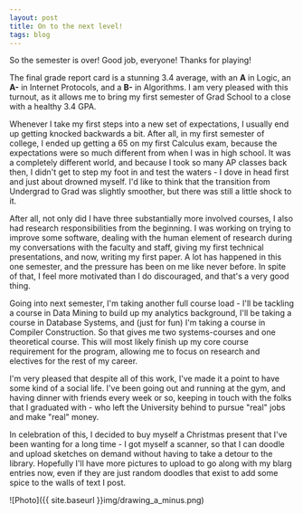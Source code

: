 ```yaml
---
layout: post
title: On to the next level!
tags: blog
---
```


So the semester is over! Good job, everyone! Thanks for playing!

The final grade report card is a stunning 3.4 average, with an **A** in Logic, an **A-** in Internet Protocols, and a **B-** in Algorithms. I am very pleased with this turnout, as it allows me to bring my first semester of Grad School to a close with a healthy 3.4 GPA.

Whenever I take my first steps into a new set of expectations, I usually end up getting knocked backwards a bit. After all, in my first semester of college, I ended up getting a 65 on my first Calculus exam, because the expectations were so much different from when I was in high school. It was a completely different world, and because I took so many AP classes back then, I didn't get to step my foot in and test the waters - I dove in head first and just about drowned myself. I'd like to think that the transition from Undergrad to Grad was slightly smoother, but there was still a little shock to it.

After all, not only did I have three substantially more involved courses, I also had research responsibilities from the beginning. I was working on trying to improve some software, dealing with the human element of research during my conversations with the faculty and staff, giving my first technical presentations, and now, writing my first paper. A lot has happened in this one semester, and the pressure has been on me like never before. In spite of that, I feel more motivated than I do discouraged, and that's a very good thing.

Going into next semester, I'm taking another full course load - I'll be tackling a course in Data Mining to build up my analytics background, I'll be taking a course in Database Systems, and (just for fun) I'm taking a course in Compiler Construction. So that gives me two systems-courses and one theoretical course. This will most likely finish up my core course requirement for the program, allowing me to focus on research and electives for the rest of my career.

I'm very pleased that despite all of this work, I've made it a point to have some kind of a social life. I've been going out and running at the gym, and having dinner with friends every week or so, keeping in touch with the folks that I graduated with - who left the University behind to pursue "real" jobs and make "real" money.

In celebration of this, I decided to buy myself a Christmas present that I've been wanting for a long time - I got myself a scanner, so that I can doodle and upload sketches on demand without having to take a detour to the library. Hopefully I'll have more pictures to upload to go along with my blarg entries now, even if they are just random doodles that exist to add some spice to the walls of text I post.

![Photo]({{ site.baseurl }}img/drawing_a_minus.png)


